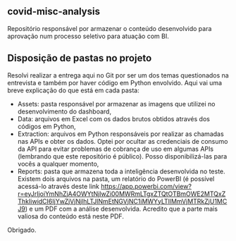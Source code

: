 ## covid-misc-analysis
Repositório responsável por armazenar o conteúdo desenvolvido para aprovação num processo seletivo para atuação com BI.

## Disposição de pastas no projeto
Resolvi realizar a entrega aqui no Git por ser um dos temas questionados na entrevista e também por haver código em Python envolvido. Aqui vai uma breve explicação do que está em cada pasta:

- Assets: pasta responsável por armazenar as imagens que utilizei no desenvolvimento do dashboard,
- Data: arquivos em Excel com os dados brutos obtidos através dos códigos em Python,
- Extraction: arquivos em Python responsáveis por realizar as chamadas nas APIs e obter os dados. Optei por ocultar as credenciais de consumo da API para evitar problemas de cobrança de uso em algumas APIs (lembrando que este repositório é público). Posso disponibilizá-las para vocês a qualquer momento,
- Reports: pasta que armazena toda a inteligência desenvolvida no teste. Existem dois arquivos na pasta, um relatório do PowerBI (é possível acessá-lo através deste link https://app.powerbi.com/view?r=eyJrIjoiYmNhZjA4OWYtNjIwZi00MWRmLTgxZTQtOTBmOWE2MTQxZThkIiwidCI6IjYwZjVjNjlhLTJlNmEtNGVjNC1iMWYyLTllMmVjMTRkZjU1MCJ9) e um PDF com a análise desenvolvida. Acredito que a parte mais valiosa do conteúdo está neste PDF.

Obrigado.
